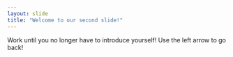 ```yaml
---
layout: slide
title: "Welcome to our second slide!"
---
```

Work until you no longer have to introduce yourself!
Use the left arrow to go back!
